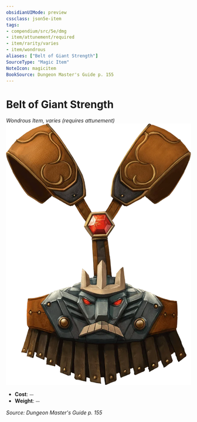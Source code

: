 ```yaml
---
obsidianUIMode: preview
cssclass: json5e-item
tags:
- compendium/src/5e/dmg
- item/attunement/required
- item/rarity/varies
- item/wondrous
aliases: ["Belt of Giant Strength"]
SourceType: "Magic Item"
NoteIcon: magicitem
BookSource: Dungeon Master's Guide p. 155
---
```

# Belt of Giant Strength
*Wondrous Item, varies (requires attunement)*  
![](https://raw.githubusercontent.com/5etools-mirror-2/5etools-img/main/items/DMG/Belt%20of%20Giant%20Strength.webp#right)  

- **Cost**: ⏤
- **Weight**: ⏤

*Source: Dungeon Master's Guide p. 155*